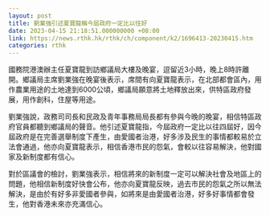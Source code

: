 ```yaml
---
layout: post
title: 劉業強引述夏寶龍稱今屆政府一定比以往好
date: 2023-04-15 21:18:51.000000000 +08:00
link: https://news.rthk.hk/rthk/ch/component/k2/1696413-20230415.htm
categories: rthk
---
```


國務院港澳辦主任夏寶龍到訪鄉議局大樓及晚宴，逗留近3小時，晚上8時許離開。鄉議局主席劉業強在晚宴後表示，席間有向夏寶龍表示，在北部都會區內，用作農業用途的土地達到6000公頃，鄉議局願意將土地釋放出來，供特區政府發展，用作創科，住屋等用途。

劉業強說，政務司司長和民政及青年事務局局長都有參與今晚的晚宴，相信特區政府官員都聽到鄉議局的聲音。他引述夏寶龍指，今屆政府一定比以往四屆好，因今屆政府是在完善選舉制度下產生，由愛國者治港，好多涉及民生的事情都較易於立法會通過，他亦向夏寶龍表示，相信香港市民的怨氣，會較以往容易解決，他對國家及新制度都有信心。

對於區議會的檢討，劉業強表示，相信將來的新制度一定可以解決社會及地區上的問題，他相信新制度好快會公布，他亦向夏寶龍反映，過去市民的怨氣之所以無法解決，是由於有好多非愛國者參與，如將來是由愛國者治港，好多好事情都會發生，他對香港未來亦充滿信心。
